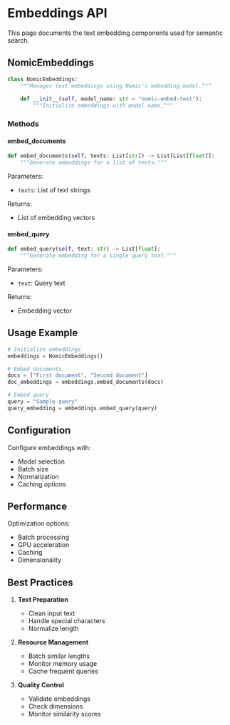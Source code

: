 # Embeddings API

This page documents the text embedding components used for semantic search.

## NomicEmbeddings

```python
class NomicEmbeddings:
    """Manages text embeddings using Nomic's embedding model."""
    
    def __init__(self, model_name: str = "nomic-embed-text"):
        """Initialize embeddings with model name."""
```

### Methods

#### embed_documents
```python
def embed_documents(self, texts: List[str]) -> List[List[float]]:
    """Generate embeddings for a list of texts."""
```

Parameters:
- `texts`: List of text strings

Returns:
- List of embedding vectors

#### embed_query
```python
def embed_query(self, text: str) -> List[float]:
    """Generate embedding for a single query text."""
```

Parameters:
- `text`: Query text

Returns:
- Embedding vector

## Usage Example

```python
# Initialize embeddings
embeddings = NomicEmbeddings()

# Embed documents
docs = ["First document", "Second document"]
doc_embeddings = embeddings.embed_documents(docs)

# Embed query
query = "Sample query"
query_embedding = embeddings.embed_query(query)
```

## Configuration

Configure embeddings with:

- Model selection
- Batch size
- Normalization
- Caching options

## Performance

Optimization options:

- Batch processing
- GPU acceleration
- Caching
- Dimensionality

## Best Practices

1. **Text Preparation**
   - Clean input text
   - Handle special characters
   - Normalize length

2. **Resource Management**
   - Batch similar lengths
   - Monitor memory usage
   - Cache frequent queries

3. **Quality Control**
   - Validate embeddings
   - Check dimensions
   - Monitor similarity scores
``` 